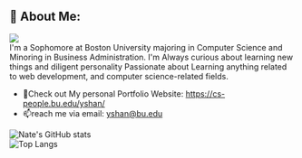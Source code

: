 ## 👋 About Me:
![](https://komarev.com/ghpvc/?username=NateEc)\
I'm a Sophomore at Boston University majoring in Computer Science and Minoring in Business Administration. I'm Always curious about learning new things and diligent personality
Passionate about Learning anything related to web development, and computer science-related fields.

- 🌱Check out My personal Portfolio Website: https://cs-people.bu.edu/yshan/
- 📫reach me via email: yshan@bu.edu  


[website]: https://cs-people.bu.edu/yshan/
[linkedin]: [https://www.linkedin.com/in/pomerantzsam/](https://www.linkedin.com/in/yukun-nathan-shan-803a02225/)

![Nate's GitHub stats](https://github-readme-stats.vercel.app/api?username=nateEc&hide=contribs,prs&theme=shades-of-purple)\
![Top Langs](https://github-readme-stats.vercel.app/api/top-langs/?username=nateEc)
